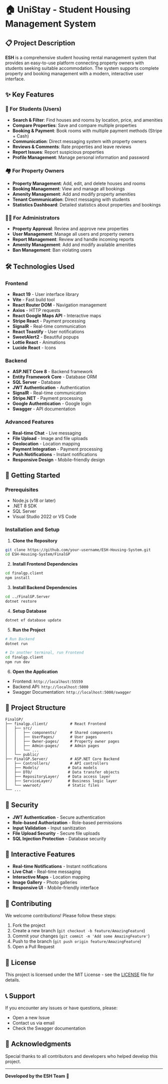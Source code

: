 # 🏠 UniStay - Student Housing Management System

## 📋 Project Description

**ESH** is a comprehensive student housing rental management system that provides an easy-to-use platform connecting property owners with students seeking suitable accommodation. The system supports complete property and booking management with a modern, interactive user interface.

## ✨ Key Features

### 👥 For Students (Users)
- **Search & Filter**: Find houses and rooms by location, price, and amenities
- **Compare Properties**: Save and compare multiple properties
- **Booking & Payment**: Book rooms with multiple payment methods (Stripe + Cash)
- **Communication**: Direct messaging system with property owners
- **Reviews & Comments**: Rate properties and leave reviews
- **Report Issues**: Report suspicious properties
- **Profile Management**: Manage personal information and password

### 🏘️ For Property Owners
- **Property Management**: Add, edit, and delete houses and rooms
- **Booking Management**: View and manage all bookings
- **Amenity Management**: Add and modify property amenities
- **Tenant Communication**: Direct messaging with students
- **Statistics Dashboard**: Detailed statistics about properties and bookings

### 👨‍💼 For Administrators
- **Property Approval**: Review and approve new properties
- **User Management**: Manage all users and property owners
- **Report Management**: Review and handle incoming reports
- **Amenity Management**: Add and modify available amenities
- **Ban Management**: Ban violating users

## 🛠️ Technologies Used

### Frontend
- **React 19** - User interface library
- **Vite** - Fast build tool
- **React Router DOM** - Navigation management
- **Axios** - HTTP requests
- **React Google Maps API** - Interactive maps
- **Stripe React** - Payment processing
- **SignalR** - Real-time communication
- **React Toastify** - User notifications
- **SweetAlert2** - Beautiful popups
- **Lottie React** - Animations
- **Lucide React** - Icons

### Backend
- **ASP.NET Core 8** - Backend framework
- **Entity Framework Core** - Database ORM
- **SQL Server** - Database
- **JWT Authentication** - Authentication
- **SignalR** - Real-time communication
- **Stripe.NET** - Payment processing
- **Google Authentication** - Google login
- **Swagger** - API documentation

### Advanced Features
- **Real-time Chat** - Live messaging
- **File Upload** - Image and file uploads
- **Geolocation** - Location mapping
- **Payment Integration** - Payment processing
- **Push Notifications** - Instant notifications
- **Responsive Design** - Mobile-friendly design

## 🚀 Getting Started

### Prerequisites
- Node.js (v18 or later)
- .NET 8 SDK
- SQL Server
- Visual Studio 2022 or VS Code

### Installation and Setup

1. **Clone the Repository**
```bash
git clone https://github.com/your-username/ESH-Housing-System.git
cd ESH-Housing-System/FinalGP
```

2. **Install Frontend Dependencies**
```bash
cd finalgp.client
npm install
```

3. **Install Backend Dependencies**
```bash
cd ../FinalGP.Server
dotnet restore
```

4. **Setup Database**
```bash
dotnet ef database update
```

5. **Run the Project**
```bash
# Run Backend
dotnet run

# In another terminal, run Frontend
cd finalgp.client
npm run dev
```

6. **Open the Application**
- Frontend: `http://localhost:55559`
- Backend API: `http://localhost:5000`
- Swagger Documentation: `http://localhost:5000/swagger`

## 📁 Project Structure

```
FinalGP/
├── finalgp.client/          # React Frontend
│   ├── src/
│   │   ├── components/      # Shared components
│   │   ├── UserPages/       # User pages
│   │   ├── Owner-pages/     # Property owner pages
│   │   ├── Admin-pages/     # Admin pages
│   │   └── ...
│   └── public/
├── FinalGP.Server/          # ASP.NET Core Backend
│   ├── Controllers/         # API controllers
│   ├── Models/             # Data models
│   ├── DTO/                # Data transfer objects
│   ├── RepositoryLayer/    # Data access layer
│   ├── ServiceLayer/       # Business logic layer
│   └── wwwroot/            # Static files
└── ...
```

## 🔐 Security

- **JWT Authentication** - Secure authentication
- **Role-based Authorization** - Role-based permissions
- **Input Validation** - Input sanitization
- **File Upload Security** - Secure file uploads
- **SQL Injection Protection** - Database security

## 📱 Interactive Features

- **Real-time Notifications** - Instant notifications
- **Live Chat** - Real-time messaging
- **Interactive Maps** - Location mapping
- **Image Gallery** - Photo galleries
- **Responsive UI** - Mobile-friendly interface

## 🤝 Contributing

We welcome contributions! Please follow these steps:

1. Fork the project
2. Create a new branch (`git checkout -b feature/AmazingFeature`)
3. Commit your changes (`git commit -m 'Add some AmazingFeature'`)
4. Push to the branch (`git push origin feature/AmazingFeature`)
5. Open a Pull Request

## 📄 License

This project is licensed under the MIT License - see the [LICENSE](LICENSE) file for details.

## 📞 Support

If you encounter any issues or have questions, please:
- Open a new Issue
- Contact us via email
- Check the Swagger documentation

## 🙏 Acknowledgments

Special thanks to all contributors and developers who helped develop this project.

---

**Developed by the ESH Team** 🚀 